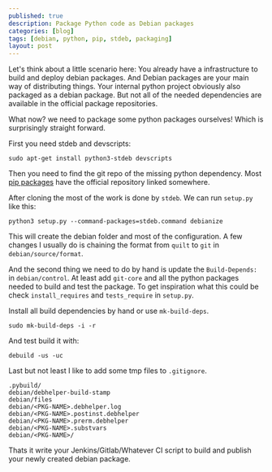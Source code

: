 ```yaml
---
published: true
description: Package Python code as Debian packages
categories: [blog]
tags: [debian, python, pip, stdeb, packaging]
layout: post
---
```


Let's think about a little scenario here:
You already have a infrastructure to build and deploy debian packages.
And Debian packages are your main way of distributing things.
Your internal python project obviously also packaged as a debian package.
But not all of the needed dependencies are available in the official package repositories. 


What now? we need to package some python packages ourselves! 
Which is surprisingly straight forward. 

First you need stdeb and devscripts:

```
sudo apt-get install python3-stdeb devscripts
```

Then you need to find the git repo of the missing python dependency.
Most [pip packages](https://pypi.org/) have the official repository linked somewhere.


After cloning the most of the work is done by `stdeb`.
We can run `setup.py` like this:

```
python3 setup.py --command-packages=stdeb.command debianize
```

This will create the debian folder and most of the configuration.
A few changes I usually do is chaining the format from `quilt` to `git` in `debian/source/format`.


And the second thing we need to do by hand is update the `Build-Depends:` in `debian/control`.
At least add `git-core` and all the python packages needed to build and test the package.
To get inspiration what this could be check `install_requires` and `tests_require` in `setup.py`.


Install all build dependencies by hand or use `mk-build-deps`.

```
sudo mk-build-deps -i -r
```

And test build it with:

```
debuild -us -uc
```

Last but not least I like to add some tmp files to `.gitignore`.
```
.pybuild/
debian/debhelper-build-stamp
debian/files
debian/<PKG-NAME>.debhelper.log
debian/<PKG-NAME>.postinst.debhelper
debian/<PKG-NAME>.prerm.debhelper
debian/<PKG-NAME>.substvars
debian/<PKG-NAME>/
```

Thats it write your Jenkins/Gitlab/Whatever CI script to build and publish your newly created debian package.
